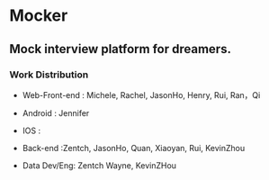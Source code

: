 # Mocker

## Mock interview platform for dreamers.

### Work Distribution 
+ Web-Front-end : Michele, Rachel, JasonHo, Henry, Rui, Ran，Qi

+ Android : Jennifer

+ IOS : 

+ Back-end :Zentch, JasonHo, Quan, Xiaoyan, Rui, KevinZhou

+ Data Dev/Eng: Zentch  Wayne, KevinZHou
